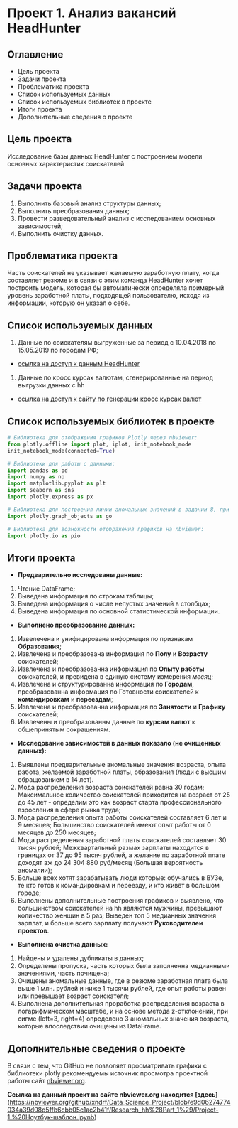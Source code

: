 # Проект 1. Анализ вакансий HeadHunter

## Оглавление
- Цель проекта
- Задачи проекта
- Проблематика проекта
- Список используемых данных
- Список используемых библиотек в проекте
- Итоги проекта
- Дополнительные сведения о проекте

## Цель проекта
Исследование базы данных HeadHunter c построением модели основных характеристик соискателей

## Задачи проекта
1. Выполнить базовый анализ структуры данных;
1. Выполнить преобразования данных;
1. Провести разведовательный анализ с исследованием основных зависимостей;
1. Выполнить очистку  данных.

## Проблематика проекта
Часть соискателей не указывает желаемую заработную плату, когда составляет резюме и в связи с этим команда HeadHunter хочет построить модель, которая бы автоматически определяла примерный уровень заработной платы, подходящей пользователю, исходя из информации, которую он указал о себе.

## Список используемых данных
1. Данные по соискателям выгруженные за период с 10.04.2018 по 15.05.2019 по городам РФ;
- [ссылка на доступ к данным HeadHunter](https://drive.google.com/file/d/1MlY1ibOSJj2YLUXrhP8Pqqz6JvBYq0sw/view)
1. Данные по кросс курсах валютам, сгенерированные на период выгрузки данных с hh
 - [ссылка на доступ к сайту по генерации кросс курсах валют](https://mfd.ru/)

## Список используемых библиотек в проекте

```python
# Библиотека для отображения графиков Plotly через nbviewer:
from plotly.offline import plot, iplot, init_notebook_mode
init_notebook_mode(connected=True)

# Библиотеки для работы с данными:
import pandas as pd
import numpy as np
import matplotlib.pyplot as plt
import seaborn as sns
import plotly.express as px

# Библиотека для построения линии аномальных значений в задании 8, при построении графика в plotly:
import plotly.graph_objects as go

# Библиотека для возможности отображения графиков на nbviewer:
import plotly.io as pio
```

## Итоги проекта
- **Предварительно исследованы данные:**
1. Чтение DataFrame;
1. Выведена информация по строкам таблицы;
1. Выведена информация о числе непустых значений в столбцах;
1. Выведена информация по основной статистической информации.
-  **Выполнено преобразование данных:**
1. Извелечена и унифицирована информация по признакам **Образования**;
1. Извлечена и преобразована информация по **Полу** и **Возрасту** соискателей;
1. Извлечена и преобразованна информация по **Опыту работы** соискателей, и превидена в единую систему измерения *месяц*;
1. Извлечена и структурированна информация по **Городам**, преобразованна информация по Готовности соискателей к **командировкам** и **переездам**;
1. Извлечена и преобразованна информация по **Занятости** и **Графику** соискателей;
1. Извлечены и преобразованны данные по **курсам валют** к общепринятым сокращениям.
- **Исследование зависимостей в данных показало (не очищенных данных):**
1. Выявлены предварительные аномальные значения возраста, опыта работа, желаемой заработной платы, образования (люди с высшим обращованием в 14 лет).
1. Мода распределения возраста соискателей равна 30 годам; Максимальное количество соискателей приходится на возраст от 25 до 45 лет - определим это как возраст старта профессионального взросления в сфере рынка труда; 
1. Мода распределения опыта работы соискателей составляет 6 лет и 9 месяцев; Большинство соискателей имеют опыт работы от 0 месяцев до 250 месяцев;
1. Мода распределения заработной платы соискателей составляет 30 тысяч рублей; Межквартальный размах зарплаты находится в границах от 37 до 95 тысяч рублей, а желание по заработной плате доходят аж до 24 304 880 руб/месяц (Большая вероятность аномалии);
1. Больше всех хотят зарабатывать люди которые: обучались в ВУЗе, те кто готов к командировкам и переезду, и кто живёт в большом городе;
1. Выполнены дополнительные построения графиков и выявлено, что большинством соискателей на hh являются мужчины, превышают количество женщин в 5 раз; Выведен топ 5 медианных значения зарплат, и больше всего зарплату получают **Руководителеи проектов**.
- **Выполнена очистка данных:**
1. Найдены и удалены дубликаты в данных;
1. Определены пропуска, часть которых была заполненна медианными значениями, часть почищена;
1. Очищены аномальные данные, где в резюме заработная плата была выше 1 млн. рублей и ниже 1 тысячи рублей, где опыт работы равен или превышает возраст соискателя;
1. Выполнена дополнительная проработка распределения возраста в логарифмическом масштабе, и на основе метода z-отклонений, при сигме (left=3, right=4) определено 3 аномальных значения возраста, которые впоследствии очищены из DataFrame.

## Дополнительные сведения о проекте
В связи с тем, что GitHub не позволяет просматривать графики с библиотеки plotly рекомендуемы источник просмотра проектной работы сайт [nbviewer.org](https://nbviewer.org).

**Ссылка на данный проект на сайте nbviewer.org находится [здесь]**(https://nbviewer.org/github/xndrf/Data_Science_Project/blob/e9d06274774034a39d08d5ffb6cbb05c1ac2b41f/Research_hh%28Part_1%29/Project-1.%20Ноутбук-шаблон.ipynb)